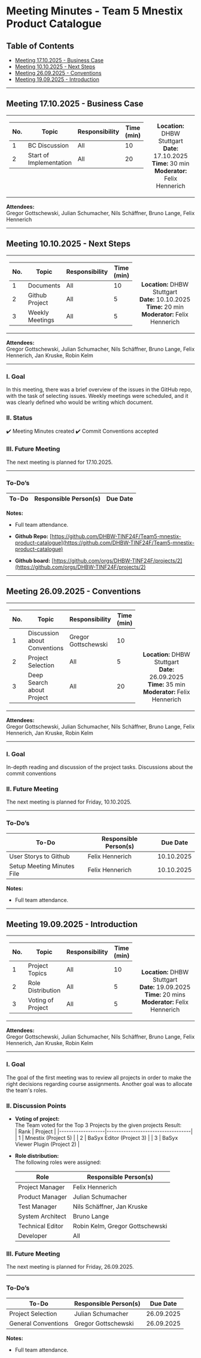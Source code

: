 # Meeting Minutes - Team 5 Mnestix Product Catalogue

## Table of Contents
- [Meeting 17.10.2025 - Business Case](#bc)
- [Meeting 10.10.2025 - Next Steps](#next-steps)
- [Meeting 26.09.2025 - Conventions](#conventions)
- [Meeting 19.09.2025 - Introduction](#intro)

---
<a id="bc"></a>
## Meeting 17.10.2025 - Business Case

<table style="width:100%;border-collapse:collapse;">
  <tr>
    <td style="width:60%; vertical-align:top;">



| No. | Topic           | Responsibility | Time (min) |
|-----|-----------------|----------------|-------------|
| 1   | BC Discussion       | All            | 10          |
| 2   | Start of Implementation            | All            | 20         |

</td>
    <td style="width:40%; vertical-align:bottom; text-align:center;">

**Location:** DHBW Stuttgart  
**Date:** 17.10.2025  
**Time:** 30 min
**Moderator:** Felix Hennerich 

</td>
  </tr>
</table>

**Attendees:**  
Gregor Gottschewski, Julian Schumacher, Nils Schäffner, Bruno Lange, Felix Hennerich

---
<a id="next-steps"></a>
## Meeting 10.10.2025 - Next Steps

<table style="width:100%;border-collapse:collapse;">
  <tr>
    <td style="width:60%; vertical-align:top;">



| No. | Topic           | Responsibility | Time (min) |
|-----|-----------------|----------------|-------------|
| 1   | Documents       | All            | 10          |
| 2   | Github Project            | All            | 5           |
| 3   | Weekly Meetings | All            | 5           |

</td>
    <td style="width:40%; vertical-align:bottom; text-align:center;">

**Location:** DHBW Stuttgart  
**Date:** 10.10.2025  
**Time:** 20 min
**Moderator:** Felix Hennerich 

</td>
  </tr>
</table>

**Attendees:**  
Gregor Gottschewski, Julian Schumacher, Nils Schäffner, Bruno Lange, Felix Hennerich, Jan Kruske, Robin Kelm

---

### I. Goal
In this meeting, there was a brief overview of the issues in the GitHub repo, with the task of selecting issues. Weekly meetings were scheduled, and it was clearly defined who would be writing which document.

### II. Status
✔️ Meeting Minutes created
✔️ Commit Conventions accepted

### III. Future Meeting
The next meeting is planned for 17.10.2025.



---

### To-Do’s
| **To-Do**                                  | **Responsible Person(s)**                      | **Due Date**     |
|--------------------------------------------|------------------------------------------------|------------------|


**Notes:**
- Full team attendance.  

-	**Github Repo:** [https://github.com/DHBW-TINF24F/Team5-mnestix-product-catalogue](https://github.com/DHBW-TINF24F/Team5-mnestix-product-catalogue)
- **Github board:** [https://github.com/orgs/DHBW-TINF24F/projects/2](https://github.com/orgs/DHBW-TINF24F/projects/2)
---




<a id="conventions"></a>
## Meeting 26.09.2025 - Conventions

<table style="width:100%;border-collapse:collapse;">
  <tr>
    <td style="width:60%; vertical-align:top;">



| No. | Topic         | Responsibility | Time (min) |
|-----|----------------|----------------|-------------|
| 1   | Discussion about Conventions  | Gregor Gottschewski            | 10          |
| 2   | Project Selection | All            | 5          |
| 3   | Deep Search about Project     | All            | 20          |

</td>
    <td style="width:40%; vertical-align:bottom; text-align:center;">

**Location:** DHBW Stuttgart  
**Date:** 26.09.2025  
**Time:** 35 min
**Moderator:** Felix Hennerich

</td>
  </tr>
</table>

**Attendees:**  
Gregor Gottschewski, Julian Schumacher, Nils Schäffner, Bruno Lange, Felix Hennerich, Jan Kruske, Robin Kelm

---

### I. Goal
In-depth reading and discussion of the project tasks.
Discussions about the commit conventions

### II. Future Meeting
The next meeting is planned for Friday, 10.10.2025.

---

### To-Do’s
| **To-Do**                       | **Responsible Person(s)** | **Due Date** |
|---------------------------------|----------------------------|--------------|
| User Storys to Github | Felix Hennerich | 10.10.2025 |
| Setup Meeting Minutes File | Felix Hennerich | 10.10.2025 |

**Notes:**  
- Full team attendance.  

---



<a id="intro"></a>
## Meeting 19.09.2025 - Introduction

<table style="width:100%;border-collapse:collapse;">
  <tr>
    <td style="width:60%; vertical-align:top;">



| No. | Topic | Responsibility | Time (min) |
|-----|--------|----------------|-------------|
| 1 | Project Topics | All | 10 |
| 2 | Role Distribution | All | 5 |
| 3 | Voting of Project | All | 5 |

</td>
    <td style="width:40%; vertical-align:bottom; text-align:center;">

**Location:** DHBW Stuttgart  
**Date:** 19.09.2025  
**Time:** 20 mins
**Moderator:** Felix Hennerich

</td>
  </tr>
</table>

**Attendees:**  
Gregor Gottschewski, Julian Schumacher, Nils Schäffner, Bruno Lange, Felix Hennerich, Jan Kruske, Robin Kelm

---

### I. Goal
The goal of the first meeting was to review all projects in order to make the right decisions regarding course assignments. Another goal was to allocate the team's roles.


### II. Discussion Points
- **Voting of project:**  
  The Team voted for the Top 3 Projects by the given projects
  Result:  
  | Rank              | Project                           |
  |-------------------|-----------------------------------|
  | 1   | Mnestix (Project 5)                 |
  | 2   | BaSyx Editor (Project 3)     |
  | 3      | BaSyx Viewer Plugin (Project 2) |

- **Role distribution:**  
  The following roles were assigned:

  | Role              | Responsible Person(s)             |
  |-------------------|-----------------------------------|
  | Project Manager   | Felix Hennerich                   |
  | Product Manager   | Julian Schumacher     |
  | Test Manager      | Nils Schäffner, Jan Kruske             |
  | System Architect  | Bruno Lange                      |
  | Technical Editor     |     Robin Kelm, Gregor Gottschewski                  |
  | Developer         | All                               |

### III. Future Meeting
The next meeting is planned for Friday, 26.09.2025.

---

### To-Do’s
| **To-Do**                   | **Responsible Person(s)**                      | **Due Date**     |
|------------------------------|------------------------------------------------|------------------|
| Project Selection             | Julian Schumacher                                   | 26.09.2025       |
| General Conventions          | Gregor Gottschewski                               | 26.09.2025       |

**Notes:**  
- Full team attendance.
